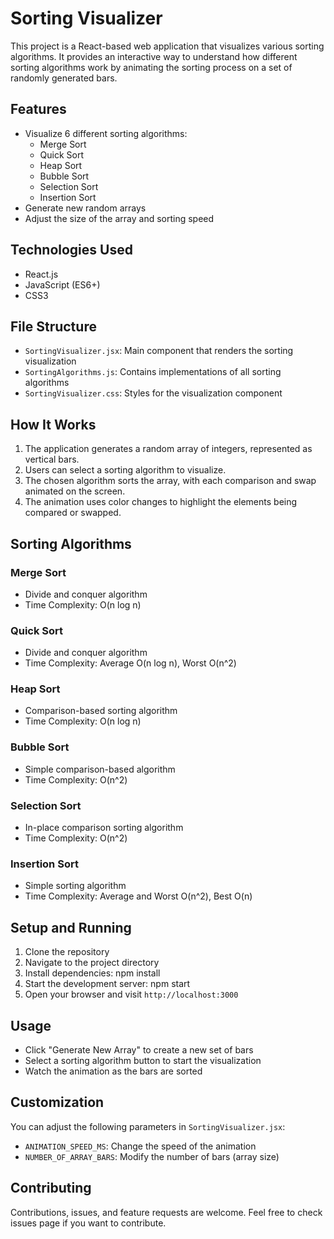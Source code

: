 # Sorting Visualizer

This project is a React-based web application that visualizes various sorting algorithms. It provides an interactive way to understand how different sorting algorithms work by animating the sorting process on a set of randomly generated bars.

## Features

- Visualize 6 different sorting algorithms:
  - Merge Sort
  - Quick Sort
  - Heap Sort
  - Bubble Sort
  - Selection Sort
  - Insertion Sort
- Generate new random arrays
- Adjust the size of the array and sorting speed

## Technologies Used

- React.js
- JavaScript (ES6+)
- CSS3

## File Structure

- `SortingVisualizer.jsx`: Main component that renders the sorting visualization
- `SortingAlgorithms.js`: Contains implementations of all sorting algorithms
- `SortingVisualizer.css`: Styles for the visualization component

## How It Works

1. The application generates a random array of integers, represented as vertical bars.
2. Users can select a sorting algorithm to visualize.
3. The chosen algorithm sorts the array, with each comparison and swap animated on the screen.
4. The animation uses color changes to highlight the elements being compared or swapped.

## Sorting Algorithms

### Merge Sort
- Divide and conquer algorithm
- Time Complexity: O(n log n)

### Quick Sort
- Divide and conquer algorithm
- Time Complexity: Average O(n log n), Worst O(n^2)

### Heap Sort
- Comparison-based sorting algorithm
- Time Complexity: O(n log n)

### Bubble Sort
- Simple comparison-based algorithm
- Time Complexity: O(n^2)

### Selection Sort
- In-place comparison sorting algorithm
- Time Complexity: O(n^2)

### Insertion Sort
- Simple sorting algorithm
- Time Complexity: Average and Worst O(n^2), Best O(n)

## Setup and Running

1. Clone the repository
2. Navigate to the project directory
3. Install dependencies: npm install
4. Start the development server: npm start
5. Open your browser and visit `http://localhost:3000`

## Usage

- Click "Generate New Array" to create a new set of bars
- Select a sorting algorithm button to start the visualization
- Watch the animation as the bars are sorted

## Customization

You can adjust the following parameters in `SortingVisualizer.jsx`:
- `ANIMATION_SPEED_MS`: Change the speed of the animation
- `NUMBER_OF_ARRAY_BARS`: Modify the number of bars (array size)

## Contributing

Contributions, issues, and feature requests are welcome. Feel free to check issues page if you want to contribute.
